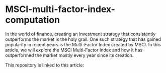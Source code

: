 # MSCI-multi-factor-index-computation

In the world of finance, creating an investment strategy that consistently outperforms the market is the holy grail. One such strategy that has gained popularity in recent years is the Multi-Factor Index created by MSCI. In this article, we will explore the MSCI Multi-Factor Index and how it has outperformed the market mostly every year since its creation.

This repository is linked to this article: 
